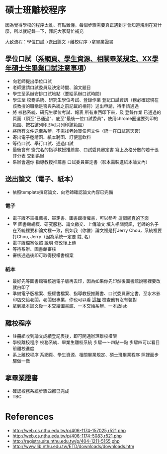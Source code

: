 # 碩士班離校程序
因為覺得學校的程序太亂、有點難懂，每個步驟需要真正遇到才會知道規則在寫什麼，所以就紀錄一下，拜託大家幫忙補充

大致流程：學位口試->送出論文->離校程序->拿畢業證書

## 學位口試（[系網頁、學生資源、相關畢業規定、XX學年碩士生畢業口試注意事項](http://web.cs.nthu.edu.tw/p/406-1174-157025,r521.php)）
* 向老師提出學位口試
* 老師邀請口試委員及決定時間、論文題目
* 學生至系辦安排口試地點（要給系辦口試時間）
* 學生至 校務系統、研究生學位考試、登錄作業 登記口試資訊（務必確認現在該教授的職稱是否與系統之前記載的相符）送出申請，待申請通過
* 將 校務系統、研究生學位考試、報表 所有東西印下來，及 登錄作業 已通過的頁面（頂至"已通過"、底至"最後一位口試委員"，使用chrome圈選要列印的範圍、按右鍵列印即可只列印該範圍）
* 將所有文件送至系辦，不需找老師簽任何文件（統一在口試當天簽）
* 寄出電子邀請函、紙本聘函、訂便當飲料
* 等待口試、舉行口試、通過口試
* 最後會有 簽完名的指導教授推薦書、口試委員審定書 寫上及格分數的若干張評分表 交到系辦
* 系辦會還你 指導教授推薦書 口試委員審定書（影本需裝進紙本論文內）

## 送出論文（電子、紙本）
* 依照template撰寫論文、向老師確認論文內容已完備

### 電子
* 電子版不需推薦書、審定書、圖書館授權書，可以參考 [這個網頁的下面](http://registra.site.nthu.edu.tw/var/file/211/1211/img/75/203558730.pdf)
* 至 圖書館網頁、研究服務、論文繳交、上傳論文 填入相關資訊，老師的名子在系統裡要和論文裡一致，例如我（你誰）論文裡是打Jerry Chou，系統裡要打Chou, Jerry（因為系統一定要 姓, 名）
* 電子版檔案依照 [說明](http://www.lib.nthu.edu.tw/ETD/downloads/upload.pdf) 修改後上傳
* 等待系辦、圖書館審核
* 審核通過後即可取得授權書檔案

### 紙本
* 最好先等圖書館審核過電子版再去印，因為如果你先印然後圖書館說哪裡要改就白印了
* 準備電子版檔案、授權書檔案、指導教授推薦書、口試委員審定書，至水木影印店交給老闆，老闆很專業，你也可以看 [這裡](http://registra.site.nthu.edu.tw/var/file/211/1211/img/75/203558730.pdf) 檢查他有沒有裝對
* 拿到紙本論文後一本交給圖書館、一本交給系辦、一本放lab

## 離校程序
* 註冊組收到論文成績登記表後，即可開通辦理離校權限
* 學校離校程序 校務系統、畢業生離校系統 步驟一～四點一點 步驟四可以看目前離校進度
* 系上離校程序 系網頁、學生資源、相關畢業規定、碩士班畢業程序 照裡面步驟做一做

## 拿畢業證書
* 確認校務系統步驟四都已完成
* TBC

# References
* http://web.cs.nthu.edu.tw/p/406-1174-157025,r521.php
* http://web.cs.nthu.edu.tw/p/406-1174-5083,r521.php
* http://registra.site.nthu.edu.tw/p/404-1211-5155.php
* http://www.lib.nthu.edu.tw/ETD/downloads/downloads.htm
